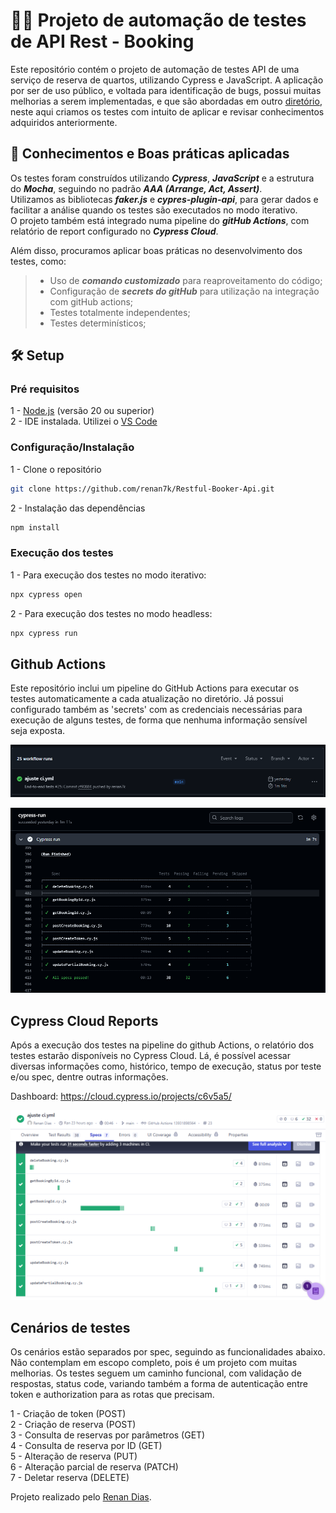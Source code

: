 # 🏨📗  Projeto de automação de testes de API Rest - Booking
 Este repositório contém o projeto de automação de testes API de uma serviço de reserva de quartos, utilizando Cypress e JavaScript.
 A aplicação por ser de uso público, e voltada para identificação de bugs, possui muitas melhorias a serem implementadas, e que são abordadas em outro [diretório](https://github.com/renan7k/Teste_pratico_QA_Be_Talent), neste aqui criamos os testes com intuito de aplicar e revisar conhecimentos adquiridos anteriormente.    

 ## 🚀 Conhecimentos e Boas práticas aplicadas
 Os testes foram construídos utilizando ***Cypress***, ***JavaScript*** e a estrutura do ***Mocha***, seguindo no padrão ***AAA (Arrange, Act, Assert)***.  
 Utilizamos as bibliotecas ***faker.js*** e ***cypres-plugin-api***, para gerar dados e facilitar a análise quando os testes são executados no modo iterativo.  
O projeto também está integrado numa pipeline do ***gitHub Actions***, com relatório de report configurado no ***Cypress Cloud***.

 Além disso, procuramos aplicar boas práticas no desenvolvimento dos testes, como:   
> - Uso de ***comando customizado*** para reaproveitamento do código;  
> - Configuração de ***secrets do gitHub*** para utilização na integração com gitHub actions;  
> - Testes totalmente independentes;  
> - Testes determinísticos;

 ## 🛠️ Setup
 ### Pré requisitos
1 - [Node.js](https://nodejs.org/en/download)  (versão 20 ou superior)  
2 - IDE instalada. Utilizei o [VS Code](https://code.visualstudio.com/download) 

 ### Configuração/Instalação
1 - Clone o repositório 

```bash
git clone https://github.com/renan7k/Restful-Booker-Api.git
```
2 - Instalação das dependências
```bash
npm install
```

 ### Execução dos testes
1 - Para execução dos testes no modo iterativo:
```bash
npx cypress open
```

2 - Para execução dos testes no modo headless:
```bash
npx cypress run
```

 ## Github Actions 
Este repositório inclui um pipeline do GitHub Actions para executar os testes automaticamente a cada atualização no diretório.
Já possui configurado também as 'secrets' com as credenciais necessárias para execução de alguns testes, de forma que nenhuma informação sensível seja exposta.

![alt text](image.png)

![alt text](image-1.png)

 ## Cypress Cloud Reports 
Após a execução dos testes na pipeline do github Actions, o relatório dos testes estarão disponíveis no Cypress Cloud.
Lá, é possível acessar diversas informações como, histórico, tempo de execução, status por teste e/ou spec, dentre outras informações.

Dashboard:
https://cloud.cypress.io/projects/c6v5a5/

![alt text](image-2.png)

 ## Cenários de testes
 Os cenários estão separados por spec, seguindo as funcionalidades abaixo. Não contemplam em escopo completo, pois é um projeto com muitas melhorias. 
 Os testes seguem um caminho funcional, com validação de respostas, status code, variando também a forma de autenticação entre token e authorization para as rotas que precisam. 

 1 - Criação de token (POST)  
 2 - Criação de reserva (POST)  
 3 - Consulta de reservas por parâmetros (GET)  
 4 - Consulta de reserva por ID (GET)  
 5 - Alteração de reserva (PUT)  
 6 - Alteração parcial de reserva (PATCH)  
 7 - Deletar reserva (DELETE)  

Projeto realizado pelo [Renan Dias](https://www.linkedin.com/in/diasrenan1994/).  